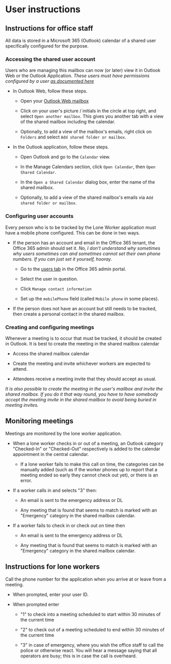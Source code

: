 # User instructions

## Instructions for office staff

All data is stored in a Microsoft 365 (Outlook) calendar of a shared user specifically configured for the purpose.

### Accessing the shared user account

Users who are managing this mailbox can now (or later) view it in Outlook Web or the Outlook Application. *These users must have permissions configured by a user [as documented here](prereqs.md#account)*

- In Outlook Web, follow these steps.

    - Open your [Outlook Web mailbox](https://outlook.office.com/)

    - Click on your user's picture / initials in the circle at top right, and select `Open another mailbox`. This gives you another tab with a view of the shared mailbox including the calendar.

    - Optionally, to add a view of the mailbox's emails, right click on `Folders` and select `Add shared folder or mailbox`.

- In the Outlook application, follow these steps.

    - Open Outlook and go to the `Calendar` view.

    - In the Manage Calendars section, click `Open Calendar`, then `Open Shared Calendar`.

    - In the `Open a Shared Calendar` dialog box, enter the name of the shared mailbox.

    - Optionally, to add a view of the shared mailbox's emails via `Add shared folder or mailbox`.

### Configuring user accounts

Every person who is to be tracked by the Lone Worker application must have a mobile phone configured. This can be done in two ways.

- If the person has an account and email in the Office 365 tenant, the Office 365 admin should set it. *No, I don't understand why sometimes why users sometimes can and sometimes cannot set their own phone numbers. If you can just set it yourself, hooray*.

    - Go to the [users tab](https://admin.microsoft.com/Adminportal/Home?#/users) in the Office 365 admin portal.

    - Select the user in question.

    - Click `Manage contact information`

    - Set up the `mobilePhone` field (called `Mobile phone` in some places).

- If the person does not have an account but still needs to be tracked, then create a personal contact in the shared mailbox.

### Creating and configuring meetings

Whenever a meeting is to occur that must be tracked, it should be created in Outlook. It is best to create the meeting in the shared mailbox calendar

- Access the shared mailbox calendar

- Create the meeting and invite whichever workers are expected to attend.

- Attendees receive a meeting invite that they should accept as usual.

*It is also possible to create the meeting in the user's mailbox and invite the shared mailbox. If you do it that way round, you have to have somebody accept the meeting invite in the shared mailbox to avoid being buried in meeting invites.*

## Monitoring meetings

Meetings are monitored by the lone worker application.

- When a lone worker checks in or out of a meeting, an Outlook category "Checked-In" or "Checked-Out" respectively is added to the calendar appointment in the central calendar.

    - If a lone worker fails to make this call on time, the categories can be manually added (such as if the worker phones up to report that a meeting ended so early they cannot check out yet), or there is an error.

- If a worker calls in and selects "3" then:

    - An email is sent to the emergency address or DL

    - Any meeting that is found that seems to match is marked with an "Emergency" category in the shared mailbox calendar.

- If a worker fails to check in or check out on time then

    - An email is sent to the emergency address or DL

    - Any meeting that is found that seems to match is marked with an "Emergency" category in the shared mailbox calendar.


## Instructions for lone workers

Call the phone number for the application when you arrive at or leave from a meeting.

- When prompted, enter your user ID.

- When prompted enter

    - "1" to check into a meeting scheduled to start within 30 minutes of the current time

    - "2" to check out of a meeting scheduled to end within 30 minutes of the current time

    - "3" in case of emergency, where you wish the office staff to call the police or otherwise react. You will hear a message saying that all operators are busy; this is in case the call is overheard.
